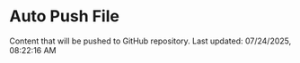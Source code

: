 # Auto Push File

Content that will be pushed to GitHub repository.
Last updated: 07/24/2025, 08:22:16 AM